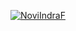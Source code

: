 [![NoviIndraF](https://circleci.com/gh/NoviIndraF/PantauCovid19.svg?style=shield)](https://circleci.com/gh/NoviIndraF/PantauCovid19)
